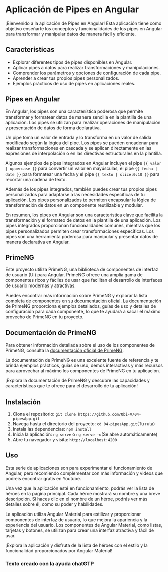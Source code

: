 # Aplicación de Pipes en Angular

¡Bienvenido a la aplicación de Pipes en Angular! Esta aplicación tiene como objetivo enseñarte los conceptos y funcionalidades de los pipes en Angular para transformar y manipular datos de manera fácil y eficiente.

## Características

- Explorar diferentes tipos de pipes disponibles en Angular.
- Aplicar pipes a datos para realizar transformaciones y manipulaciones.
- Comprender los parámetros y opciones de configuración de cada pipe.
- Aprender a crear tus propios pipes personalizados.
- Ejemplos prácticos de uso de pipes en aplicaciones reales.


## Pipes en Angular

En Angular, los pipes son una característica poderosa que permite transformar y formatear datos de manera sencilla en la plantilla de una aplicación. Los pipes se utilizan para realizar operaciones de manipulación y presentación de datos de forma declarativa.

Un pipe toma un valor de entrada y lo transforma en un valor de salida modificado según la lógica del pipe. Los pipes se pueden encadenar para realizar transformaciones en cascada y se aplican directamente en las expresiones de interpolación o en las directivas estructurales en la plantilla.

Algunos ejemplos de pipes integrados en Angular incluyen el pipe `{{ valor | uppercase }}` para convertir un valor en mayúsculas, el pipe `{{ fecha | date }}` para formatear una fecha y el pipe `{{ texto | slice:0:10 }}` para recortar una cadena de texto.

Además de los pipes integrados, también puedes crear tus propios pipes personalizados para adaptarse a las necesidades específicas de tu aplicación. Los pipes personalizados te permiten encapsular la lógica de transformación de datos en un componente reutilizable y modular.

En resumen, los pipes en Angular son una característica clave que facilita la transformación y el formateo de datos en la plantilla de una aplicación. Los pipes integrados proporcionan funcionalidades comunes, mientras que los pipes personalizados permiten crear transformaciones específicas. Los pipes son una herramienta poderosa para manipular y presentar datos de manera declarativa en Angular.



## PrimeNG

Este proyecto utiliza PrimeNG, una biblioteca de componentes de interfaz de usuario (UI) para Angular. PrimeNG ofrece una amplia gama de componentes ricos y fáciles de usar que facilitan el desarrollo de interfaces de usuario modernas y atractivas.

Puedes encontrar más información sobre PrimeNG y explorar la lista completa de componentes en su [documentación oficial](https://www.primefaces.org/primeng). La documentación de PrimeNG proporciona ejemplos detallados, guías de uso y detalles de configuración para cada componente, lo que te ayudará a sacar el máximo provecho de PrimeNG en tu proyecto.

## Documentación de PrimeNG

Para obtener información detallada sobre el uso de los componentes de PrimeNG, consulta la [documentación oficial de PrimeNG](https://www.primefaces.org/primeng).

La documentación de PrimeNG es una excelente fuente de referencia y te brinda ejemplos prácticos, guías de uso, demos interactivas y más recursos para aprovechar al máximo los componentes de PrimeNG en tu aplicación.

¡Explora la documentación de PrimeNG y descubre las capacidades y características que te ofrece para el desarrollo de tu aplicación!


## Instalación

1. Clona el repositorio: `git clone https://github.com/Obi-V/04-pipesApp.git`
2. Navega hasta el directorio del proyecto: `cd 04-pipesApp.git`(Tu ruta)
3. Instala las dependencias: `npm install`
4. Inicia la aplicación: `ng serve` o `ng serve -o`(Se abre automáticamente)
5. Abre tu navegador y visita: `http://localhost:4200`

## Uso

Esta serie de aplicaciones son para experimentar el funcionamiento de Angular, pero recomiendo complementar con más información y videos que podreis encontrar gratis en Youtube.

Una vez que la aplicación esté en funcionamiento, podrás ver la lista de héroes en la página principal. Cada héroe mostrará su nombre y una breve descripción. Si haces clic en el nombre de un héroe, podrás ver más detalles sobre él, como su poder y habilidades.

La aplicación utiliza Angular Material para estilizar y proporcionar componentes de interfaz de usuario, lo que mejora la apariencia y la experiencia del usuario. Los componentes de Angular Material, como listas, tarjetas y botones, se utilizan para crear una interfaz atractiva y fácil de usar.

¡Explora la aplicación y disfruta de la lista de héroes con el estilo y la funcionalidad proporcionados por Angular Material!

### Texto creado con la ayuda chatGTP

